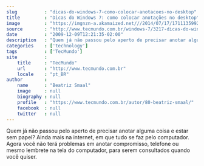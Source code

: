 ```yaml
---
slug          : "dicas-do-windows-7-como-colocar-anotacoes-no-desktop"
title         : "Dicas do Windows 7: como colocar anotações no desktop"
image         : "https://imgnzn-a.akamaized.net///2014/07/17/17111359922129-t1200x480.jpg"
source        : "http://www.tecmundo.com.br/windows-7/3217-dicas-do-windows-7-como-colocar-anotacoes-no-desktop.htm"
date          : "2009-12-09T12:21:35-02:00"
description   : "Quem já não passou pelo aperto de precisar anotar alguma coisa e estar sem papel? Ainda mais na internet, em que tudo se faz pelo computador. Agora você não terá problemas em anotar compromisso, telefone ou mesmo lembrete na tela do computador, para serem consultados quando você quiser."
categories    : ['technology']
tags          : ['TecMundo']
site          :
    title     : "TecMundo"
    url       : "http://www.tecmundo.com.br"
    locale    : "pt_BR"
author        :
    name      : "Beatriz Smaal"
    image     : null
    biography : null
    profile   : "https://www.tecmundo.com.br/autor/80-beatriz-smaal/"
    facebook  : null
    twitter   : null
---
```


Quem já não passou pelo aperto de precisar anotar alguma coisa e estar sem papel? Ainda mais na internet, em que tudo se faz pelo computador. Agora você não terá problemas em anotar compromisso, telefone ou mesmo lembrete na tela do computador, para serem consultados quando você quiser.
